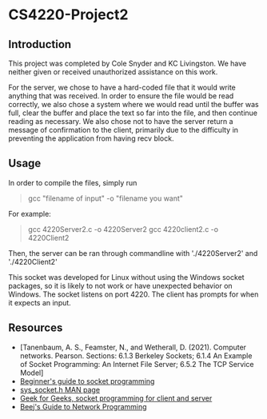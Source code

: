 # CS4220-Project2

## Introduction
This project was completed by Cole Snyder and KC Livingston. We have neither given or received unauthorized assistance on this work.

For the server, we chose to have a hard-coded file that it would write anything that was received. In order to ensure the file would be read correctly, we also chose a system where we would read until the buffer was full, clear the buffer and place the text so far into the file, and then continue reading as necessary. We also chose not to have the server return a message of confirmation
to the client, primarily due to the difficulty in preventing the application from having recv block.

## Usage
In order to compile the files, simply run
> gcc "filename of input" -o "filename you want"

For example:
> gcc 4220Server2.c -o 4220Server2
> gcc 4220client2.c -o 4220Client2

Then, the server can be ran through commandline with './4220Server2' and './4220Client2'

This socket was developed for Linux without using the Windows socket packages, so it is likely to not work or have unexpected behavior on Windows. The socket listens on port 4220.
The client has prompts for when it expects an input.


## Resources
- [Tanenbaum, A. S., Feamster, N., and Wetherall, D. (2021). Computer networks. Pearson. 
Sections:  6.1.3 Berkeley Sockets; 6.1.4 An Example of Socket Programming: An Internet File 
Server; 6.5.2 The TCP Service Model]
- [Beginner's guide to socket programming](https://dev.to/sanjayrv/a-beginners-guide-to-socket-programming-in-c-5an5)
- [sys_socket.h MAN page](https://man7.org/linux/man-pages/man0/sys_socket.h.0p.html)
- [Geek for Geeks, socket programming for client and server](https://www.geeksforgeeks.org/socket-programming-cc/)
- [Beej's Guide to Network Programming](https://beej.us/guide/bgnet/html/split/index.html)
